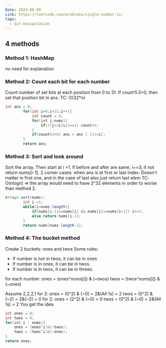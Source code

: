 ```yaml
---
Date: 2024-08-08
Link: https://leetcode.com/problems/single-number-ii/
tags:
  - bit-manipulation
---
```

## 4 methods
### Method 1: HashMap
no need for explanation

### Method 2: Count each bit for each  number
Count number of set bits at each position from 0 to 31. If count%3>0, then set that position bit in ans.
TC: O(32*n)
```java
int ans = 0;
        for(int i=0;i<32;i++){
            int count = 0;
            for(int j:nums){
                if(((j>>i)&1)==1) count++;
            }
            if(count%3>0) ans = ans | (1<<i);
        }
        return ans;
```

### Method 3: Sort and look around
Sort the array. Then start at i =1. If before and after are same, i+=3, if not return nums[i-1]. 2 corner cases: when ans is at first or last index. Doesn't matter in first one, and in the case of last also just return last elem
TC: O(nlogn) => the array would need to have 2^32 elements in order to worse than method 2.
```java
Arrays.sort(nums);
        int i =1;
        while(i<nums.length){
            if(nums[i-1]==nums[i] && nums[i]==nums[i+1]) i+=3;
            else return nums[i-1];
        }
        return nums[nums.length-1];
```

### Method 4: The bucket method
Create 2 buckets: ones and twos
Some rules: 
- If number is not in twos, it can be in ones
- If number is in ones, it can be in twos.
- If number is in twos, it can be in threes.

for each number:
	ones = (ones^nums[i]) & (~twos)
	twos = (twos^nums[i]) & (~ones)

Assume 2,2,2,1
	for 2: 
		ones = (0^2) & (~0) = 2&(All 1s) = 2
		twos = (0^2) & (~2) = 2&(~2) = 0
	for 2: 
		ones = (2^2) & (~0) = 0
		twos = (0^2) & (~0) = 2&(All 1s) = 2
You get the idea

```java
int ones = 0;
int twos = 0;
for(int i : nums){
	ones = (ones^i)&(~twos);
	twos = (twos^i)&(~ones);
}
return ones;
```

